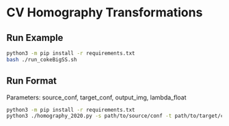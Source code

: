 # CV Homography Transformations

## Run Example
```bash
python3 -m pip install -r requirements.txt
bash ./run_cokeBigSS.sh
```

## Run Format
Parameters: source_conf, target_conf, output_img, lambda_float
```bash
python3 -m pip install -r requirements.txt
python3 ./homography_2020.py -s path/to/source/conf -t path/to/target/conf -o path/to/output/image -l 0.0
```